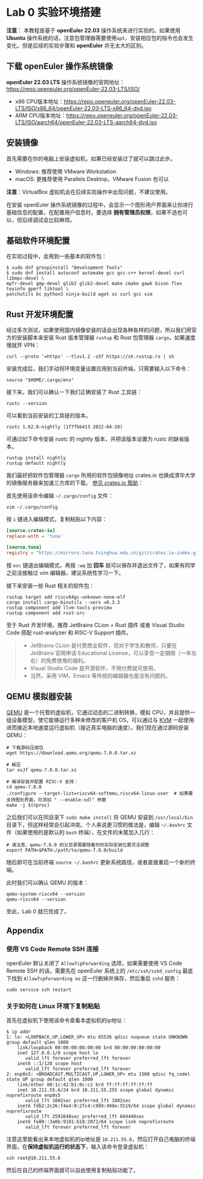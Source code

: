 # Lab 0 实验环境搭建

**注意**： 本教程是基于 **openEuler 22.03** 操作系统来进行实验的。如果使用 **Ubuntu** 操作系统的话，注意包管理器需要使用`apt`，安装相应包的指令也会发生变化。但是后续的实验步骤和 **openEuler** 并无太大的区别。

## 下载 openEuler 操作系统镜像

**openEuler 22.03 LTS** 操作系统镜像的官网地址：https://repo.openeuler.org/openEuler-22.03-LTS/ISO/

- x86 CPU版本地址：https://repo.openeuler.org/openEuler-22.03-LTS/ISO/x86_64/openEuler-22.03-LTS-x86_64-dvd.iso
- ARM CPU版本地址：https://repo.openeuler.org/openEuler-22.03-LTS/ISO/aarch64/openEuler-22.03-LTS-aarch64-dvd.iso

## 安装镜像

首先需要在你的电脑上安装虚拟机，如果已经安装过了就可以跳过此步。

- Windows: 推荐使用 VMware Workstation
- macOS: 更推荐使用 Parallels Desktop，VMware Fusion 也可以

**注意**：VirtualBox 虚拟机会在后续实验操作中出现问题，不建议使用。

在安装 openEuler 操作系统镜像的过程中，会显示一个图形用户界面来让你进行基础信息的配置，在配置用户信息时，要选择 **拥有管理员权限**，如果不选也可以，但后续调试会比较麻烦。

## 基础软件环境配置

在实验过程中，会用到一些基本的软件包：

```shell
$ sudo dnf groupinstall "Development Tools"
$ sudo dnf install autoconf automake gcc gcc-c++ kernel-devel curl libmpc-devel \
mpfr-devel gmp-devel glib2 glib2-devel make cmake gawk bison flex texinfo gperf libtool \
patchutils bc python3 ninja-build wget xz curl gcc vim
```

## Rust 开发环境配置

经过多次测试，如果使用国内镜像安装的话会出现各种各样的问题，所以我们用官方的安装脚本来安装 Rust 版本管理器 `rustup` 和 Rust 包管理器 `cargo`，如果速度慢就开 VPN：

```shell
curl --proto '=https' --tlsv1.2 -sSf https://sh.rustup.rs | sh
```

安装完成后，我们手动将环境变量设置应用到当前终端，只需要输入以下命令：

```shell
source "$HOME/.cargo/env"
```

接下来，我们可以确认一下我们正确安装了 Rust 工具链：

```shell
rustc --version
```

可以看到当前安装的工具链的版本。

```shell
rustc 1.62.0-nightly (1f7fb6413 2022-04-10)
```

可通过如下命令安装 rustc 的 nightly 版本，并把该版本设置为 rustc 的缺省版本。

```shell
rustup install nightly
rustup default nightly
```

我们最好把软件包管理器 `cargo` 所用的软件包镜像地址 crates.io 也换成清华大学的镜像服务器来加速三方库的下载。 [参见 crates.io 帮助](https://mirrors.tuna.tsinghua.edu.cn/help/crates.io-index.git/)：

首先使用该命令编辑 `~/.cargo/config` 文件：

```shell
vim ~/.cargo/config
```

按 `i` 键进入编辑模式，复制粘贴以下内容：

```toml
[source.crates-io]
replace-with = 'tuna'

[source.tuna]
registry = "https://mirrors.tuna.tsinghua.edu.cn/git/crates.io-index.git"
```

按 `esc` 键退出编辑模式，再按 `:wq` 加 **回车** 就可以保存并退出文件了，如果有同学之前没接触过 vim 编辑器，建议系统性学习一下。

接下来安装一些 Rust 相关的软件包：

```shell
rustup target add riscv64gc-unknown-none-elf
cargo install cargo-binutils --vers =0.3.3
rustup component add llvm-tools-preview
rustup component add rust-src
```

至于 Rust 开发环境，推荐 JetBrains CLion + Rust 插件 或者 Visual Studio Code 搭配 rust-analyzer 和 RISC-V Support 插件。

> - JetBrains CLion 是付费商业软件，但对于学生和教师，只要在 JetBrains 官网申请 Educational License，可以享受一定期限（一年左右）的免费使用的福利。
> - Visual Studio Code 是开源软件，不用付费就可使用。
> - 当然，采用 VIM，Emacs 等传统的编辑器也是没有问题的。

## QEMU 模拟器安装

[QEMU](https://en.wikipedia.org/wiki/QEMU) 是一个托管的虚拟机，它通过动态的二进制转换，模拟 CPU，并且提供一组设备模型，使它能够运行多种未修改的客户机 OS，可以通过与 [KVM](https://en.wikipedia.org/wiki/Kernel-based_Virtual_Machine) 一起使用进而接近本地速度运行虚拟机（接近真实电脑的速度）。我们现在通过源码安装 QEMU：

```shell
# 下载源码压缩包
wget https://download.qemu.org/qemu-7.0.0.tar.xz

# 解压
tar xvJf qemu-7.0.0.tar.xz

# 编译安装并配置 RISC-V 支持：
cd qemu-7.0.0
./configure --target-list=riscv64-softmmu,riscv64-linux-user  # 如果要支持图形界面，可添加 " --enable-sdl" 参数
make -j $(nproc)
```

之后我们可以在同目录下 `sudo make install` 将 QEMU 安装到 `/usr/local/bin` 目录下，但这样经常会引起冲突。个人来说更习惯的做法是，编辑 `~/.bashrc` 文件（如果使用的是默认的 `bash` 终端），在文件的末尾加入几行：

```shell
# 请注意，qemu-7.0.0 的父目录需要随着你的实际安装位置灵活调整
export PATH=$PATH:/path/to/qemu-7.0.0/build
```

随后即可在当前终端 `source ~/.bashrc` 更新系统路径，或者直接重启一个新的终端。

此时我们可以确认 QEMU 的版本：

```shell
qemu-system-riscv64 --version
qemu-riscv64 --version
```

至此，Lab 0 就已完成了。

## Appendix

### 使用 VS Code Remote SSH 连接

openEuler 默认关闭了 `AllowTcpForwarding` 选项，如果需要使用 VS Code Remote SSH 的话，需要先在 openEuler 系统上的 `/etc/ssh/sshd_config` 最底下找到 `AllowTcpForwarding no` 这一行删掉并保存，然后重启 `sshd` 服务：

```shell
sudo service ssh restart
```

### 关于如何在 Linux 环境下复制粘贴

首先在虚拟机下使用该命令查看本虚拟机的ip地址：

```shell
$ ip addr
1: lo: <LOOPBACK,UP,LOWER_UP> mtu 65536 qdisc noqueue state UNKNOWN group default qlen 1000
    link/loopback 00:00:00:00:00:00 brd 00:00:00:00:00:00
    inet 127.0.0.1/8 scope host lo
       valid_lft forever preferred_lft forever
    inet6 ::1/128 scope host
       valid_lft forever preferred_lft forever
2: enp0s5: <BROADCAST,MULTICAST,UP,LOWER_UP> mtu 1500 qdisc fq_codel state UP group default qlen 1000
    link/ether 00:1c:42:b1:0c:c2 brd ff:ff:ff:ff:ff:ff
    inet 10.211.55.6/24 brd 10.211.55.255 scope global dynamic noprefixroute enp0s5
       valid_lft 1002sec preferred_lft 1002sec
    inet6 fdb2:2c26:f4e4:0:2fc4:c989:498e:5519/64 scope global dynamic noprefixroute
       valid_lft 2591648sec preferred_lft 604448sec
    inet6 fe80::3a0b:9181:b18:2072/64 scope link noprefixroute
       valid_lft forever preferred_lft forever
```

注意这里能看出来本地虚拟机的ip地址是 `10.211.55.6`，然后打开自己电脑的终端界面，在**保持虚拟机运行的状态下**，输入该命令登录虚拟机：

```shell
ssh root@10.211.55.6
```

然后在自己的终端界面就可以自由使用复制粘贴功能了。
